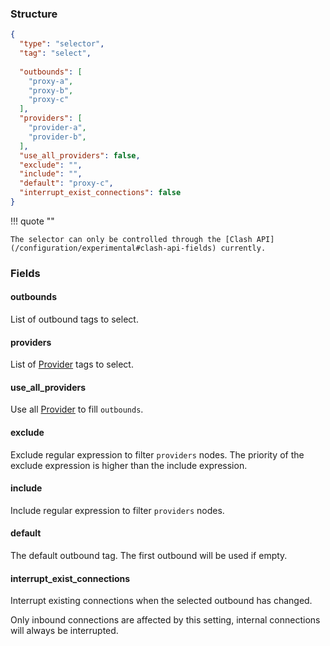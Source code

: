 ### Structure

```json
{
  "type": "selector",
  "tag": "select",
  
  "outbounds": [
    "proxy-a",
    "proxy-b",
    "proxy-c"
  ],
  "providers": [
    "provider-a",
    "provider-b",
  ],
  "use_all_providers": false,
  "exclude": "",
  "include": "",
  "default": "proxy-c",
  "interrupt_exist_connections": false
}
```

!!! quote ""

    The selector can only be controlled through the [Clash API](/configuration/experimental#clash-api-fields) currently.

### Fields

#### outbounds

List of outbound tags to select.

#### providers

List of [Provider](/configuration/provider) tags to select.

#### use_all_providers

Use all [Provider](/configuration/provider) to fill `outbounds`.

#### exclude

Exclude regular expression to filter `providers` nodes. The priority of the exclude expression is higher than the include expression.

#### include

Include regular expression to filter `providers` nodes.

#### default

The default outbound tag. The first outbound will be used if empty.

#### interrupt_exist_connections

Interrupt existing connections when the selected outbound has changed.

Only inbound connections are affected by this setting, internal connections will always be interrupted.
